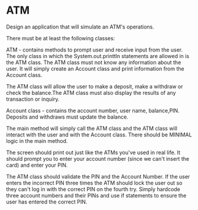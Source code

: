 # ATM
Design an application that will simulate an ATM's operations.

There must be at least the following classes:

ATM - contains methods to prompt user and receive input from the user. The only class in which the System.out.printtln statements are allowed in is the ATM class. The ATM class must not know any information about the user. It will simply create an Account class and print information from the Account class.

The ATM class will allow the user to make a deposit, make a withdraw or check the balance.The ATM class must also display the results of any transaction or inquiry.

Account class - contains the account number, user name, balance,PIN. Deposits and withdraws must update the balance.

The main method will simply call the ATM class and the  ATM class will  interact with the user and with the Account class. There should be MINIMAL logic in the main method.

The screen should print out just like the ATMs you've used in real life. It should prompt you to enter your account number (since we can't insert the card) and enter your PIN.

The ATM class should validate the PIN and the Account Number. If the user enters the incorrect PIN three times the ATM should lock the user out so they can't log in with the correct PIN on the fourth try. Simply hardcode three account numbers and their PINs and use if statements to ensure the user has entered the correct PIN.
